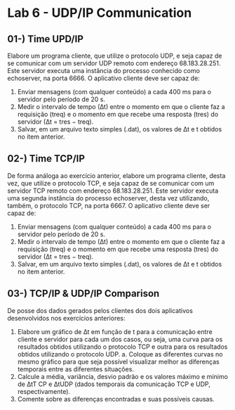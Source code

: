 # Lab 6 - UDP/IP Communication
## 01-) Time UPD/IP

Elabore um programa cliente, que utilize o protocolo UDP, e seja capaz de se comunicar com
um servidor UDP remoto com endereço 68.183.28.251. Este servidor executa uma instância
do processo conhecido como echoserver, na porta 6666. O aplicativo cliente deve ser capaz de:
1. Enviar mensagens (com qualquer conteúdo) a cada 400 ms para o servidor pelo período
de 20 s.
3. Medir o intervalo de tempo (∆t) entre o momento em que o cliente faz a requisição (treq)
e o momento em que recebe uma resposta (tres) do servidor (∆t = tres − treq).
4. Salvar, em um arquivo texto simples (.dat), os valores de ∆t e t obtidos no item anterior.



## 02-) Time TCP/IP

De forma análoga ao exercício anterior, elabore um programa cliente, desta vez, que utilize
o protocolo TCP, e seja capaz de se comunicar com um servidor TCP remoto com endereço
68.183.28.251. Este servidor executa uma segunda instância do processo echoserver, desta
vez utilizando, também, o protocolo TCP, na porta 6667. O aplicativo cliente deve ser capaz
de:
1. Enviar mensagens (com qualquer conteúdo) a cada 400 ms para o servidor pelo período
de 20 s.
3. Medir o intervalo de tempo (∆t) entre o momento em que o cliente faz a requisição (treq)
e o momento em que recebe uma resposta (tres) do servidor (∆t = tres − treq).
4. Salvar, em um arquivo texto simples (.dat), os valores de ∆t e t obtidos no item anterior.




## 03-) TCP/IP & UDP/IP Comparison

De posse dos dados gerados pelos clientes dos dois aplicativos desenvolvidos nos exercícios
anteriores:
1. Elabore um gráfico de ∆t em função de t para a comunicação entre cliente e servidor para
cada um dos casos, ou seja, uma curva para os resultados obtidos utilizando o protocolo
TCP e outra para os resultados obtidos utilizando o protocolo UDP.
a. Coloque as diferentes curvas no mesmo gráfico para que seja possível visualizar melhor
as diferenças temporais entre as diferentes situações.
2. Calcule a média, variância, desvio padrão e os valores máximo e mínimo de ∆tT CP e ∆tUDP
(dados temporais da comunicação TCP e UDP, respectivamente).
3. Comente sobre as diferenças encontradas e suas possíveis causas.